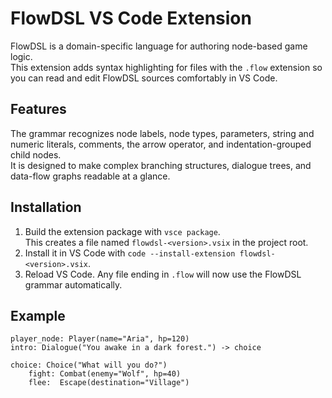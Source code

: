 # FlowDSL VS Code Extension

FlowDSL is a domain-specific language for authoring node-based game logic.  
This extension adds syntax highlighting for files with the `.flow` extension so you can read and edit FlowDSL sources comfortably in VS Code.

## Features

The grammar recognizes node labels, node types, parameters, string and numeric literals, comments, the arrow operator, and indentation-grouped child nodes.  
It is designed to make complex branching structures, dialogue trees, and data-flow graphs readable at a glance.

## Installation

1. Build the extension package with `vsce package`.  
   This creates a file named `flowdsl-<version>.vsix` in the project root.  
2. Install it in VS Code with `code --install-extension flowdsl-<version>.vsix`.  
3. Reload VS Code. Any file ending in `.flow` will now use the FlowDSL grammar automatically.

## Example

```flow
player_node: Player(name="Aria", hp=120)
intro: Dialogue("You awake in a dark forest.") -> choice

choice: Choice("What will you do?")
    fight: Combat(enemy="Wolf", hp=40)
    flee:  Escape(destination="Village")
